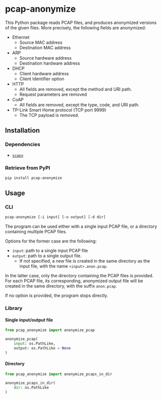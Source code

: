# pcap-anonymize

This Python package reads PCAP files,
and produces anonymized versions of the given files.
More precisely, the following fields are anonymized:
- Ethernet
  - Source MAC address
  - Destination MAC address
- ARP
  - Source hardware address
  - Destination hardware address
- DHCP
  - Client hardware address
  - Client Identifier option
- HTTP
  - All fields are removed, except the method and URI path.
  - Request parameters are removed
- CoAP
  - All fields are removed, except the type, code, and URI path.
- TP-Link Smart Home protocol (TCP port 9999)
  - The TCP payload is removed.


## Installation

### Dependencies
- [`scapy`](https://pypi.org/project/scapy)

### Retrieve from PyPI

```bash
pip install pcap-anonymize
```

## Usage

### CLI

```bash
pcap-anonymize [-i input] [-o output] [-d dir]
```

The program can be used either with a single input PCAP file,
or a directory containing multiple PCAP files.

Options for the former case are the following:
- `input`: path to a single input PCAP file
- `output`: path to a single output file.
  - If not specified, a new file is created in the same directory as the input file, with the name `<input>.anon.pcap`.

In the latter case, only the directory containing the PCAP files is provided.
For each PCAP file, its corresponding, anonymized output file will be created in the same directory,
with the suffix `anon.pcap`.


If no option is provided, the program stops directly.


### Library

#### Single input/output file
```python
from pcap_anonymize import anonymize_pcap

anonymize_pcap(
    input: os.PathLike,
    output: os.PathLike = None
)
```

#### Directory
```python
from pcap_anonymize import anonymize_pcaps_in_dir

anonymize_pcaps_in_dir(
    dir: os.PathLike
)
```
